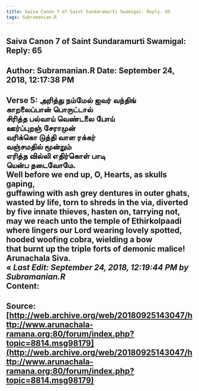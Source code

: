 ```yaml
--- 
title: Saiva Canon 7 of Saint Sundaramurti Swamigal- Reply- 65   
tags: Subramanian.R  
---  
```

##  Saiva Canon 7 of Saint Sundaramurti Swamigal: Reply: 65  
Author: Subramanian.R       Date: September 24, 2018, 12:17:38 PM  
---  
Verse 5: அரித்து நம்மேல் ஐவர் வந்திங்   
 காறலைப்பான் பொருட்டால்   
சிரித்த பல்வாய் வெண்டலை போய்   
 ஊர்ப்புறஞ் சேராமுன்   
வரிக்கொ டுத்தி வாள ரக்கர்   
 வஞ்சமதில் மூன்றும்   
எரித்த வில்லி எதிர்கொள் பாடி   
 யென்ப தடைவோமே.   
Well before we end up, O, Hearts, as skulls gaping,   
guffawing with ash grey dentures in outer ghats,   
wasted by life, torn to shreds in the via, diverted   
by five innate thieves, hasten on, tarrying not,   
may we reach unto the temple of Ethirkolpaadi   
where lingers our Lord wearing lovely spotted,   
hooded woofing cobra, wielding a bow   
that burnt up the triple forts of demonic malice!   
Arunachala Siva.  
« _Last Edit: September 24, 2018, 12:19:44 PM by Subramanian.R_  
Content:
 ---  
Source:[http://web.archive.org/web/20180925143047/http://www.arunachala-ramana.org:80/forum/index.php?topic=8814.msg98179](http://web.archive.org/web/20180925143047/http://www.arunachala-ramana.org:80/forum/index.php?topic=8814.msg98179)   
---  

